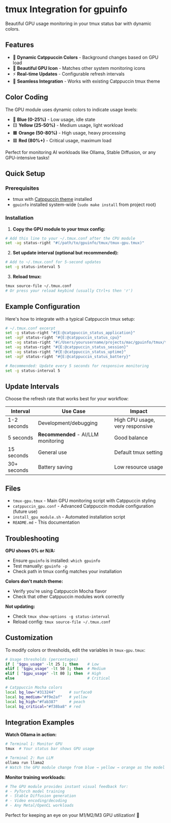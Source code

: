 # tmux Integration for gpuinfo

Beautiful GPU usage monitoring in your tmux status bar with dynamic colors.

## Features

- 🎨 **Dynamic Catppuccin Colors** - Background changes based on GPU load
- 󰢮 **Beautiful GPU Icon** - Matches other system monitoring icons
- ⚡ **Real-time Updates** - Configurable refresh intervals
- 🔄 **Seamless Integration** - Works with existing Catppuccin tmux theme

## Color Coding

The GPU module uses dynamic colors to indicate usage levels:

- 🔵 **Blue (0-25%)** - Low usage, idle state
- 🟨 **Yellow (25-50%)** - Medium usage, light workload
- 🟧 **Orange (50-80%)** - High usage, heavy processing
- 🟥 **Red (80%+)** - Critical usage, maximum load

Perfect for monitoring AI workloads like Ollama, Stable Diffusion, or any GPU-intensive tasks!

## Quick Setup

### Prerequisites
- tmux with [Catppuccin theme](https://github.com/catppuccin/tmux) installed
- `gpuinfo` installed system-wide (`sudo make install` from project root)

### Installation

1. **Copy the GPU module to your tmux config:**
```bash
# Add this line to your ~/.tmux.conf after the CPU module
set -ag status-right "#(/path/to/gpuinfo/tmux/tmux-gpu.tmux)"
```

2. **Set update interval (optional but recommended):**
```bash
# Add to ~/.tmux.conf for 5-second updates
set -g status-interval 5
```

3. **Reload tmux:**
```bash
tmux source-file ~/.tmux.conf
# Or press your reload keybind (usually Ctrl+s then 'r')
```

## Example Configuration

Here's how to integrate with a typical Catppuccin tmux setup:

```bash
# ~/.tmux.conf excerpt
set -g status-right "#{E:@catppuccin_status_application}"
set -agF status-right "#{E:@catppuccin_status_cpu}"
set -ag status-right "#(/Users/yourusername/projects/mac/gpuinfo/tmux/tmux-gpu.tmux)"
set -ag status-right "#{E:@catppuccin_status_session}"
set -ag status-right "#{E:@catppuccin_status_uptime}"
set -agF status-right "#{E:@catppuccin_status_battery}"

# Recommended: Update every 5 seconds for responsive monitoring
set -g status-interval 5
```

## Update Intervals

Choose the refresh rate that works best for your workflow:

| Interval | Use Case | Impact |
|----------|----------|--------|
| 1-2 seconds | Development/debugging | High CPU usage, very responsive |
| 5 seconds | **Recommended** - AI/LLM monitoring | Good balance |
| 15 seconds | General use | Default tmux setting |
| 30+ seconds | Battery saving | Low resource usage |

## Files

- `tmux-gpu.tmux` - Main GPU monitoring script with Catppuccin styling
- `catppuccin_gpu.conf` - Advanced Catppuccin module configuration (future use)
- `install_gpu_module.sh` - Automated installation script
- `README.md` - This documentation

## Troubleshooting

**GPU shows 0% or N/A:**
- Ensure `gpuinfo` is installed: `which gpuinfo`
- Test manually: `gpuinfo -p`
- Check path in tmux config matches your installation

**Colors don't match theme:**
- Verify you're using Catppuccin Mocha flavor
- Check that other Catppuccin modules work correctly

**Not updating:**
- Check `tmux show-options -g status-interval`
- Reload config: `tmux source-file ~/.tmux.conf`

## Customization

To modify colors or thresholds, edit the variables in `tmux-gpu.tmux`:

```bash
# Usage thresholds (percentages)
if [ "$gpu_usage" -lt 25 ]; then    # Low
elif [ "$gpu_usage" -lt 50 ]; then  # Medium  
elif [ "$gpu_usage" -lt 80 ]; then  # High
else                                # Critical

# Catppuccin Mocha colors
local bg_low="#313244"      # surface0
local bg_medium="#f9e2af"   # yellow
local bg_high="#fab387"     # peach
local bg_critical="#f38ba8" # red
```

## Integration Examples

**Watch Ollama in action:**
```bash
# Terminal 1: Monitor GPU
tmux  # Your status bar shows GPU usage

# Terminal 2: Run LLM
ollama run llama2
# Watch the GPU module change from blue → yellow → orange as the model loads and processes
```

**Monitor training workloads:**
```bash
# The GPU module provides instant visual feedback for:
# - PyTorch model training
# - Stable Diffusion generation
# - Video encoding/decoding
# - Any Metal/OpenCL workloads
```

Perfect for keeping an eye on your M1/M2/M3 GPU utilization! 🚀